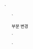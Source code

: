 `
<div class="swiper-container swiper_tab swiper-container-horizontal">
    <!--ul 내부에 li 하나당 향수 한개-->
    <ul class="prdList swiper-wrapper" style="width: 2620px; transform: translate3d(0px, 0px, 0px); transition-duration: 0ms;">
    <!--thumbnail == 사진 영역 / description == 글자 영역-->
`

부분 변경

`
<div id="prdList_wrap" class="swiper-container swiper_tab swiper-container-horizontal">
    <!--ul 내부에 li 하나당 향수 한개-->
    <!--thumbnail == 사진 영역 / description == 글자 영역-->
`